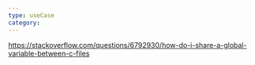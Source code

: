```yaml
---
type: useCase
category: 
---
```




https://stackoverflow.com/questions/6792930/how-do-i-share-a-global-variable-between-c-files